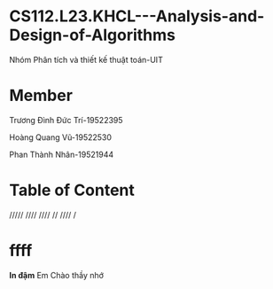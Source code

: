 # CS112.L23.KHCL---Analysis-and-Design-of-Algorithms

Nhóm Phân tích và thiết kế thuật toán-UIT

# Member 
Trương Đình Đức Trí-19522395  

Hoàng Quang Vũ-19522530  

Phan Thành Nhân-19521944  


# Table of Content
/////
////
////
//
////
/
# ffff
**In đậm** 
Em Chào thầy nhớ
